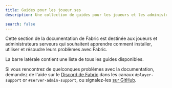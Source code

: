 ```yaml
---
title: Guides pour les joueur.ses
description: Une collection de guides pour les joueurs et les administrateurs de serveur sur comment installer et utiliser Fabric.

search: false
---
```


Cette section de la documentation de Fabric est destinée aux joueurs et administrateurs serveurs qui souhaitent apprendre comment installer, utiliser et résoudre leurs problèmes avec Fabric.

La barre latérale contient une liste de tous les guides disponibles.

Si vous rencontrez de quelconques problèmes avec la documentation, demandez de l'aide sur le [Discord de Fabric](https://discord.gg/v6v4pMv) dans les canaux `#player-support` or `#server-admin-support`, ou signalez-les [sur GitHub](https://github.com/FabricMC/fabric-docs).
